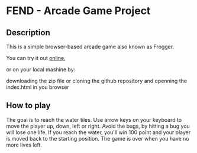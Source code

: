 # FEND - Arcade Game Project

## Description

This is a simple browser-based arcade game also known as Frogger.

You can try it out [online](),

or on your local mashine by:

downloading the zip file or cloning the github repository and openning the index.html in you browser


## How to play 

The goal is to reach the water tiles. Use arrow keys on your keyboard to move the player up, down, left or right. Avoid the bugs, by hitting a bug you will lose one life. If you reach the water, you'll win 100 point and your player is moved back to the starting position. The game is over when you have no more lives left.



